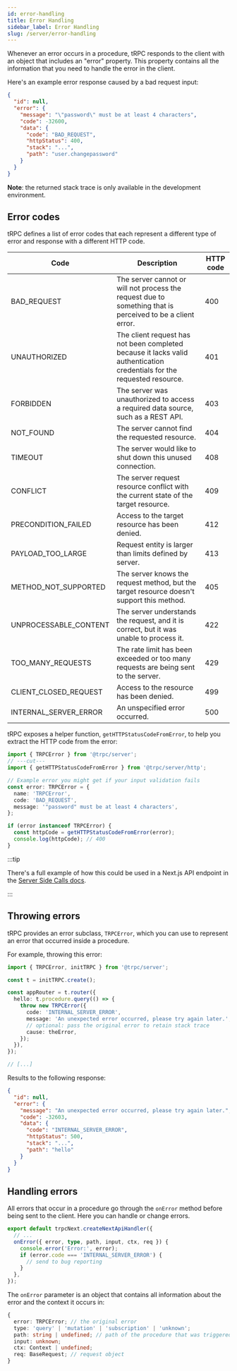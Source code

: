 ```yaml
---
id: error-handling
title: Error Handling
sidebar_label: Error Handling
slug: /server/error-handling
---
```


Whenever an error occurs in a procedure, tRPC responds to the client with an object that includes an "error" property. This property contains all the information that you need to handle the error in the client.

Here's an example error response caused by a bad request input:

```json
{
  "id": null,
  "error": {
    "message": "\"password\" must be at least 4 characters",
    "code": -32600,
    "data": {
      "code": "BAD_REQUEST",
      "httpStatus": 400,
      "stack": "...",
      "path": "user.changepassword"
    }
  }
}
```

**Note**: the returned stack trace is only available in the development environment.

## Error codes

tRPC defines a list of error codes that each represent a different type of error and response with a different HTTP code.

| Code                  | Description                                                  | HTTP code |
| --------------------- | ------------------------------------------------------------ | --------- |
| BAD_REQUEST           | The server cannot or will not process the request due to something that is perceived to be a client error. | 400       |
| UNAUTHORIZED          | The client request has not been completed because it lacks valid authentication credentials for the requested resource. | 401       |
| FORBIDDEN             | The server was unauthorized to access a required data source, such as a REST API. | 403       |
| NOT_FOUND             | The server cannot find the requested resource.               | 404       |
| TIMEOUT               | The server would like to shut down this unused connection.   | 408       |
| CONFLICT              | The server request resource conflict with the current state of the target resource. | 409       |
| PRECONDITION_FAILED   | Access to the target resource has been denied.               | 412       |
| PAYLOAD_TOO_LARGE     | Request entity is larger than limits defined by server.      | 413       |
| METHOD_NOT_SUPPORTED  | The server knows the request method, but the target resource doesn't support this method. | 405       |
| UNPROCESSABLE_CONTENT | The server understands the request, and it is correct, but it was unable to process it. | 422       |
| TOO_MANY_REQUESTS     | The rate limit has been exceeded or too many requests are being sent to the server. | 429       |
| CLIENT_CLOSED_REQUEST | Access to the resource has been denied.                      | 499       |
| INTERNAL_SERVER_ERROR | An unspecified error occurred.                               | 500       |

tRPC exposes a helper function, `getHTTPStatusCodeFromError`, to help you extract the HTTP code from the error:

```ts twoslash
import { TRPCError } from '@trpc/server';
// ---cut---
import { getHTTPStatusCodeFromError } from '@trpc/server/http';

// Example error you might get if your input validation fails
const error: TRPCError = {
  name: 'TRPCError',
  code: 'BAD_REQUEST',
  message: '"password" must be at least 4 characters',
};

if (error instanceof TRPCError) {
  const httpCode = getHTTPStatusCodeFromError(error);
  console.log(httpCode); // 400
}
```

:::tip

There's a full example of how this could be used in a Next.js API endpoint in the [Server Side Calls docs](server-side-calls).

:::

## Throwing errors

tRPC provides an error subclass, `TRPCError`, which you can use to represent an error that occurred inside a procedure.

For example, throwing this error:

```ts title='server.ts'
import { TRPCError, initTRPC } from '@trpc/server';

const t = initTRPC.create();

const appRouter = t.router({
  hello: t.procedure.query(() => {
    throw new TRPCError({
      code: 'INTERNAL_SERVER_ERROR',
      message: 'An unexpected error occurred, please try again later.',
      // optional: pass the original error to retain stack trace
      cause: theError,
    });
  }),
});

// [...]
```

Results to the following response:

```json
{
  "id": null,
  "error": {
    "message": "An unexpected error occurred, please try again later.",
    "code": -32603,
    "data": {
      "code": "INTERNAL_SERVER_ERROR",
      "httpStatus": 500,
      "stack": "...",
      "path": "hello"
    }
  }
}
```

## Handling errors

All errors that occur in a procedure go through the `onError` method before being sent to the client. Here you can handle or change errors.

```ts title='pages/api/trpc/[trpc].ts'
export default trpcNext.createNextApiHandler({
  // ...
  onError({ error, type, path, input, ctx, req }) {
    console.error('Error:', error);
    if (error.code === 'INTERNAL_SERVER_ERROR') {
      // send to bug reporting
    }
  },
});
```

The `onError` parameter is an object that contains all information about the error and the context it occurs in:

```ts
{
  error: TRPCError; // the original error
  type: 'query' | 'mutation' | 'subscription' | 'unknown';
  path: string | undefined; // path of the procedure that was triggered
  input: unknown;
  ctx: Context | undefined;
  req: BaseRequest; // request object
}
```
